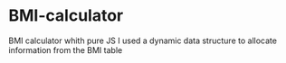 # BMI-calculator
BMI calculator whith pure JS
I used a dynamic data structure to allocate information from the BMI table
